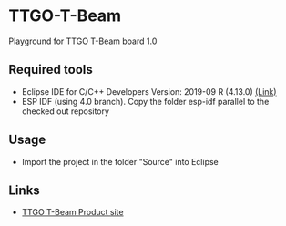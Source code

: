 # TTGO-T-Beam
Playground for TTGO T-Beam board 1.0

## Required tools
- Eclipse IDE for C/C++ Developers Version: 2019-09 R (4.13.0) [(Link)](https://www.eclipse.org/downloads/download.php?file=/technology/epp/downloads/release/2019-09/R/eclipse-cpp-2019-09-R-win32-x86_64.zip)
- ESP IDF (using 4.0 branch). Copy the folder esp-idf parallel to the checked out repository

## Usage
- Import the project in the folder "Source" into Eclipse

## Links
- [TTGO T-Beam Product site](http://www.lilygo.cn/prod_view.aspx?TypeId=50033&Id=1074&FId=t3:50033:3)
